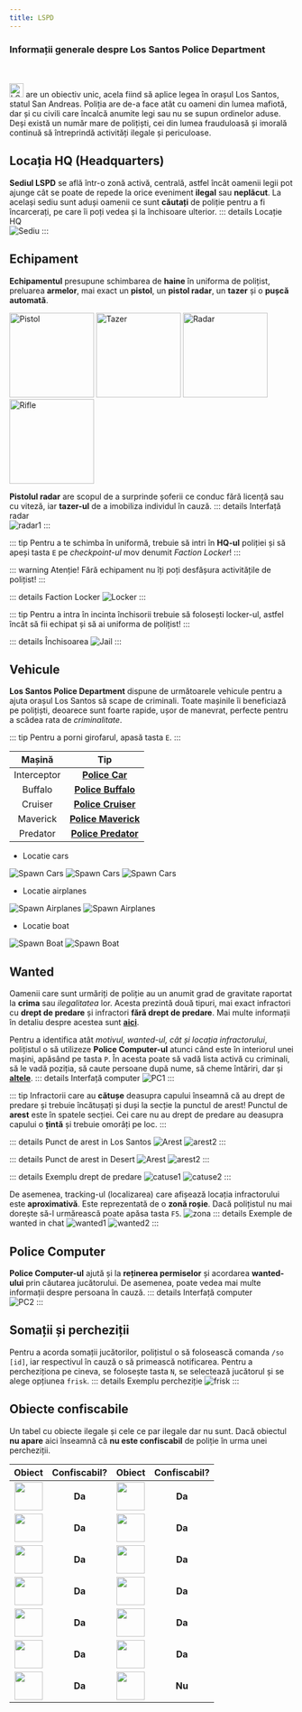 ```yaml
---
title: LSPD
---
```


### Informații generale despre Los Santos Police Department
<br>
<br>
<Image src="https://i.imgur.com/o71GFrP.png" alt="LSPD" width="25" label="Los Santos Police Department" />  are un obiectiv unic, acela fiind să aplice legea în orașul Los Santos, statul San Andreas. Poliția are de-a face atât cu oameni din lumea mafiotă, dar și cu civili care încalcă anumite legi sau nu se supun ordinelor aduse. Deși există un număr mare de polițiști, cei din lumea frauduloasă și imorală continuă să întreprindă activități ilegale și periculoase.

## Locația HQ (Headquarters)

**Sediul LSPD** se află într-o zonă activă, centrală, astfel încât oamenii legii pot ajunge cât se poate de repede la orice eveniment **ilegal** sau **neplăcut**. La același sediu sunt aduși oamenii ce sunt **căutați** de poliție pentru a fi încarcerați, pe care îi poți vedea și la închisoare ulterior.
::: details Locație HQ  
<Image src="https://i.imgur.com/zRIqcjg.png" alt="Sediu" label="Locație: Mission Row" labelAlign="left" />
:::

## Echipament

**Echipamentul** presupune schimbarea de **haine** în uniforma de polițist, preluarea **armelor**, mai exact un **pistol**, un **pistol radar**, un **tazer** și o **pușcă automată**.

<Image src="https://i.imgur.com/496pa8b.png" alt="Pistol" width="150" label="Pistol" />
<Image src="https://i.imgur.com/EdkzxtF.png" alt="Tazer" width="150" label="Tazer" />
<Image src="https://i.imgur.com/rmx6CMm.png" alt="Radar" width="150" label="Radar" />
<Image src="https://i.imgur.com/7JDzBXz.png" alt="Rifle" width="150" label="Pușcă automată" />

**Pistolul radar** are scopul de a surprinde șoferii ce conduc fără licență sau cu viteză, iar **tazer-ul** de a imobiliza individul în cauză.
::: details Interfață radar  
<Image src="https://i.imgur.com/atYt6Yd.png" alt="radar1" />
:::

::: tip
Pentru a te schimba în uniformă, trebuie să intri în **HQ-ul** poliției și să apeși tasta `E` pe *checkpoint-ul* mov denumit *Faction Locker*!
:::

::: warning Atenție!
Fără echipament nu îți poți desfășura activitățile de polițist!
:::

::: details Faction Locker
<Image src="http://i.imgur.com/IbbBabV.gif" alt="Locker" />
:::

::: tip
Pentru a intra în incinta închisorii trebuie să folosești locker-ul, astfel încât să fii echipat și să ai uniforma de polițist!
:::

::: details Închisoarea
<Image src="http://i.imgur.com/EVyeTk2.gif" alt="Jail" />
:::

## Vehicule

**Los Santos Police Department** dispune de următoarele vehicule pentru a ajuta orașul Los Santos să scape de criminali. Toate mașinile îi beneficiază pe polițiști, deoarece sunt foarte rapide, ușor de manevrat, perfecte pentru a scădea rata de *criminalitate*.

::: tip
Pentru a porni girofarul, apasă tasta `E`.
:::

| Mașină        |      Tip      |  
| :-------------: | :-----------: | 
| Interceptor      | [**Police Car**](https://static.wikia.nocookie.net/gtawiki/images/6/6b/PoliceCruiser3-GTAV-front.png/revision/latest/scale-to-width-down/1000?cb=20230216161148) | 
| Buffalo      |   [**Police Buffalo**](https://static.wikia.nocookie.net/gtawiki/images/b/b1/PoliceCruiser2-GTAV-front.png/revision/latest/scale-to-width-down/1000?cb=20230216161144)    |   
| Cruiser |  [**Police Cruiser**](https://static.wikia.nocookie.net/gtawiki/images/b/bd/PoliceCruiser-GTAV-front.png/revision/latest/scale-to-width-down/1000?cb=20160311203102)    |   
| Maverick | [**Police Maverick**](https://static.wikia.nocookie.net/gtawiki/images/5/50/PoliceMaverick-GTAV-front.png/revision/latest?cb=20161111195820) |
| Predator | [**Police Predator**](https://static.wikia.nocookie.net/gtawiki/images/c/cb/PolicePredator-GTAV-front.png/revision/latest?cb=20180529134458) |

- Locatie cars

<Image src="http://i.imgur.com/4hXKdCp.png" alt="Spawn Cars" />
<Image src="http://i.imgur.com/TYya4bR.png" alt="Spawn Cars" />
<Image src="http://i.imgur.com/Hw3qEDQ.png" alt="Spawn Cars" />

- Locatie airplanes

<Image src="http://i.imgur.com/Prkli0P.png" alt="Spawn Airplanes" />
<Image src="http://i.imgur.com/tRzTaLR.png" alt="Spawn Airplanes" />

- Locatie boat

<Image src="http://i.imgur.com/x8USkKC.png" alt="Spawn Boat" />
<Image src="http://i.imgur.com/3ym7zgv.png" alt="Spawn Boat" />


## Wanted
Oamenii care sunt urmăriți de poliție au un anumit grad de gravitate raportat la **crima** sau *ilegalitatea* lor. Acesta prezintă două tipuri, mai exact infractori cu **drept de predare** și infractori **fără drept de predare**. Mai multe informații în detaliu despre acestea sunt [**aici**](https://ucp.liberty.mp/forums/post/33).

Pentru a identifica atât *motivul, wanted-ul, cât și locația infractorului*, polițistul o să utilizeze **Police Computer-ul** atunci când este în interiorul unei mașini, apăsând pe tasta `P`. În acesta poate să vadă lista activă cu criminali, să le vadă poziția, să caute persoane după nume, să cheme întăriri, dar și [**altele**](#police-computer).
::: details Interfață computer
<Image src="https://i.imgur.com/ywpEsfN.gif" alt="PC1" />
:::

::: tip 
Infractorii care au **cătușe** deasupra capului înseamnă că au drept de predare și trebuie încătușați și duși la secție la punctul de arest! Punctul de **arest** este în spatele secției. Cei care nu au drept de predare au deasupra capului o **țintă** și trebuie omorâți pe loc.
:::

::: details Punct de arest in Los Santos
<Image src="http://i.imgur.com/Fo6MlTE.gif" alt="Arest" />
<Image src="https://i.imgur.com/HmKAQqm.png" alt="arest2" />
:::

::: details Punct de arest in Desert
<Image src="https://im.ezgif.com/tmp/ezgif-1-200897774c.gif" alt="Arest" />
<Image src="https://i.imgur.com/mba4Ejo.png" alt="arest2" />
:::

::: details Exemplu drept de predare
<Image src="https://i.imgur.com/vMEhYMx.png" alt="catuse1" />
<Image src="https://i.imgur.com/ObqggyG.gif" alt="catuse2" />
:::

De asemenea, tracking-ul (localizarea) care afișează locația infractorului este **aproximativă**. Este reprezentată de o **zonă roșie**. Dacă polițistul nu mai dorește să-l urmărească poate apăsa tasta `F5`.
<Image src="https://i.imgur.com/xy2hGNm.gif" alt="zona" />
::: details Exemple de wanted in chat
<Image src="https://i.imgur.com/VosHIlY.png" alt="wanted1" />
<Image src="https://i.imgur.com/waybPOB.png" alt="wanted2" />
:::

## Police Computer

**Police Computer-ul** ajută și la **reținerea permiselor** și acordarea **wanted-ului** prin căutarea jucătorului. De asemenea, poate vedea mai multe informații despre persoana în cauză.
::: details Interfață computer  
<Image src="https://i.imgur.com/IPdOuvW.gif" alt="PC2" />
:::

## Somații și percheziții

Pentru a acorda somații jucătorilor, polițistul o să folosească comanda `/so [id]`, iar respectivul în cauză o să primească notificarea. Pentru a percheziționa pe cineva, se folosește tasta `N`, se selectează jucătorul și se alege opțiunea `frisk`.
::: details Exemplu percheziție
<Image src="http://i.imgur.com/Em2TXka.gif" alt="frisk" />
:::

## Obiecte confiscabile

Un tabel cu obiecte ilegale și cele ce par ilegale dar nu sunt. Dacă obiectul **nu apare** aici înseamnă că **nu este confiscabil** de poliție în urma unei percheziții.

| Obiect | Confiscabil? | Obiect | Confiscabil? |
| :-----------: | :-----------: | :-----------: | :-----------: |
| <Image src="https://i.imgur.com/EakMdzd.png" width="50" label="Pistol Mk 2" /> | **<Color hex="#38761D">Da</Color>** | <Image src="https://i.imgur.com/b7N6yYi.png" width="50" label="Pistol 50" /> | **<Color hex="#38761D">Da</Color>** |
| <Image src="https://i.imgur.com/GKtbxvN.png" width="50" label="Carbine Rifle" /> | **<Color hex="#38761D">Da</Color>** | <Image src="https://i.imgur.com/W5foGq1.png" width="50" label="Special Carbine" /> | **<Color hex="#38761D">Da</Color>** |
| <Image src="https://i.imgur.com/8n4YIyl.png" width="50" label="Pump Shotgun" /> | **<Color hex="#38761D">Da</Color>** | <Image src="https://i.imgur.com/But86WW.png" width="50" label="Sawnoff Shotgun" /> | **<Color hex="#38761D">Da</Color>** |
| <Image src="https://i.imgur.com/pwlMOGy.png" width="50" label="SMG" /> | **<Color hex="#38761D">Da</Color>** | <Image src="https://i.imgur.com/Xy5s7Ov.png" width="50" label="SMG Mk 2" /> | **<Color hex="#38761D">Da</Color>** |
| <Image src="https://i.imgur.com/onADx1v.png" width="50" label="9mm Ammo" /> | **<Color hex="#38761D">Da</Color>** | <Image src="https://i.imgur.com/Gjadnlz.png" width="50" label="5.56 Ammo" /> | **<Color hex="#38761D">Da</Color>** |
| <Image src="https://i.imgur.com/kzF7YP1.png" width="50" label="12-gauge Ammo" /> | **<Color hex="#38761D">Da</Color>** | <Image src="https://i.imgur.com/nbaIUiG.png" width="50" label="Crystal Meth " /> | **<Color hex="#38761D">Da</Color>** |
| <Image src="https://i.imgur.com/Kn658hi.png" width="50" label="Adderall Pills" /> | **<Color hex="#38761D">Da</Color>** | <Image src="https://i.imgur.com/o5XphUl.png" width="50" label="Marijuana Joint" /> | **<Color hex="#FF0000">Nu</Color>** |

